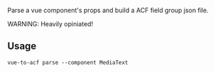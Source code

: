Parse a vue component's props and build a ACF field group json file.

WARNING: Heavily opiniated!

## Usage

`vue-to-acf parse --component MediaText`

